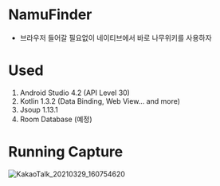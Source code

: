 # NamuFinder
  - 브라우저 들어갈 필요없이 네이티브에서 바로 나무위키를 사용하자

# Used
  1. Android Studio 4.2 (API Level 30)
  2. Kotlin 1.3.2 (Data Binding, Web View... and more)
  3. Jsoup 1.13.1
  4. Room Database (예정)
  
# Running Capture
![KakaoTalk_20210329_160754620](https://user-images.githubusercontent.com/65227900/112799198-01436980-90a9-11eb-875e-48fab1547518.png)
